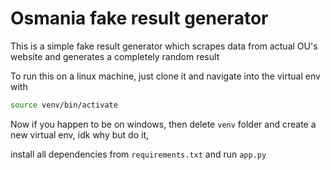 # Osmania fake result generator
This is a simple fake result generator which scrapes data from actual OU's website and generates a completely random result

To run this on a linux machine, just clone it and navigate into the virtual env with
```bash
source venv/bin/activate
```
Now if you happen to be on windows, then delete ```venv``` folder and create a new virtual env, idk why but do it,

install all dependencies from ```requirements.txt``` and run ```app.py```
